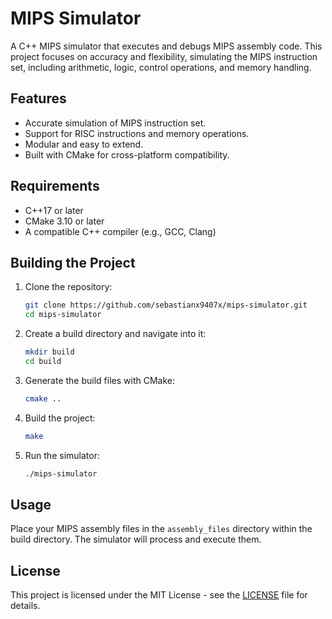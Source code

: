 # MIPS Simulator

A C++ MIPS simulator that executes and debugs MIPS assembly code. This project focuses on accuracy and flexibility, simulating the MIPS instruction set, including arithmetic, logic, control operations, and memory handling.

## Features

- Accurate simulation of MIPS instruction set.
- Support for RISC instructions and memory operations.
- Modular and easy to extend.
- Built with CMake for cross-platform compatibility.

## Requirements

- C++17 or later
- CMake 3.10 or later
- A compatible C++ compiler (e.g., GCC, Clang)

## Building the Project

1. Clone the repository:
    ```sh
    git clone https://github.com/sebastianx9407x/mips-simulator.git
    cd mips-simulator
    ```

2. Create a build directory and navigate into it:
    ```sh
    mkdir build
    cd build
    ```

3. Generate the build files with CMake:
    ```sh
    cmake ..
    ```

4. Build the project:
    ```sh
    make
    ```

5. Run the simulator:
    ```sh
    ./mips-simulator
    ```

## Usage

Place your MIPS assembly files in the `assembly_files` directory within the build directory. The simulator will process and execute them.

## License

This project is licensed under the MIT License - see the [LICENSE](LICENSE) file for details.

